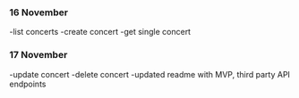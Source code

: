 ### 16 November
-list concerts
-create concert
-get single concert

### 17 November
-update concert
-delete concert
-updated readme with MVP, third party API endpoints

